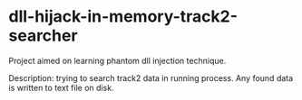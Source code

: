 # dll-hijack-in-memory-track2-searcher

Project aimed on learning phantom dll injection technique.

Description: trying to search track2 data in running process. Any found data is written to text file on disk.

